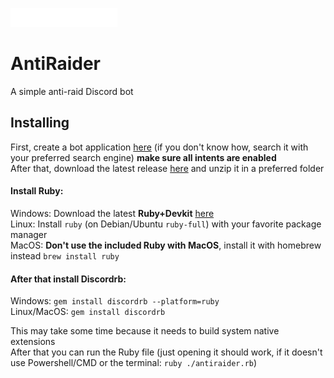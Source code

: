 ![AntiRaider](https://raw.githubusercontent.com/Fossium-Team/AntiRaider/main/images/AntiRaider_Full_White.png)
# AntiRaider
A simple anti-raid Discord bot

## Installing
First, create a bot application [here](https://discord.com/developers) (if you don't know how, search it with your preferred search engine) **make sure all intents are enabled**\
After that, download the latest release [here](https://github/Fossium-Team/AntiRaider/releases/latest) and unzip it in a preferred folder
#### Install Ruby:
  Windows: Download the latest **Ruby+Devkit** [here](https://rubyinstaller.org/downloads/)\
  Linux: Install `ruby` (on Debian/Ubuntu `ruby-full`) with your favorite package manager\
  MacOS: **Don't use the included Ruby with MacOS**, install it with homebrew instead `brew install ruby`
#### After that install Discordrb:
  Windows: `gem install discordrb --platform=ruby`\
  Linux/MacOS: `gem install discordrb`
 
This may take some time because it needs to build system native extensions\
After that you can run the Ruby file (just opening it should work, if it doesn't use Powershell/CMD or the terminal: `ruby ./antiraider.rb`)
